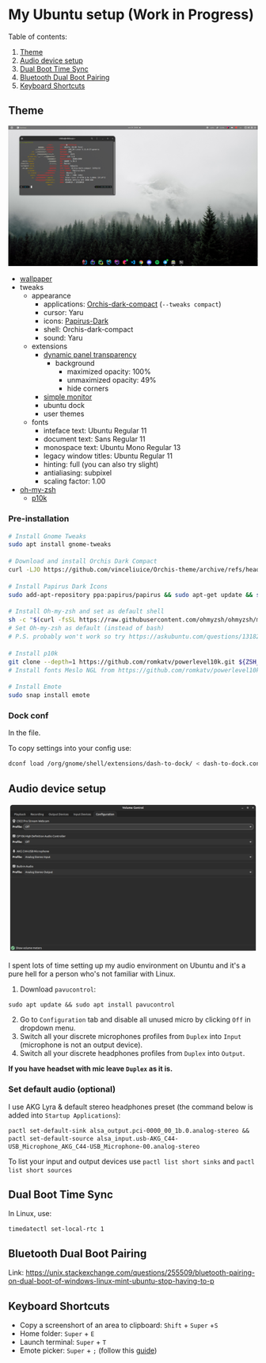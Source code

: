 # My Ubuntu setup (Work in Progress)

Table of contents:
1. [Theme](#Theme)
2. [Audio device setup](#Audio-device-setup)
3. [Dual Boot Time Sync](#Dual-Boot-Time-Sync)
4. [Bluetooth Dual Boot Pairing](#Bluetooth-Dual-Boot-Pairing)
5. [Keyboard Shortcuts](#Keyboard-Shortcuts)

## Theme

![](img/screenshot.png)

* [wallpaper](https://wallpaperaccess.com/full/1678137.jpg)
* tweaks
    * appearance
        * applications: [Orchis-dark-compact](https://github.com/vinceliuice/Orchis-theme) (`--tweaks compact`)
        * cursor: Yaru
        * icons: [Papirus-Dark](https://github.com/PapirusDevelopmentTeam/papirus-icon-theme)
        * shell: Orchis-dark-compact
        * sound: Yaru
    * extensions
        * [dynamic panel transparency](https://extensions.gnome.org/extension/1011/dynamic-panel-transparency/)
            * background
                * maximized opacity: 100%
                * unmaximized opacity: 49%
                * hide corners
        * [simple monitor](https://extensions.gnome.org/extension/3891/simple-monitor/)
        * ubuntu dock
        * user themes
    * fonts
        * inteface text: Ubuntu Regular 11
        * document text: Sans Regular 11
        * monospace text: Ubuntu Mono Regular 13
        * legacy window titles: Ubuntu Regular 11
        * hinting: full (you can also try slight)
        * antialiasing: subpixel
        * scaling factor: 1.00
* [oh-my-zsh](https://github.com/ohmyzsh/ohmyzsh#basic-installation)
   * [p10k](https://github.com/romkatv/powerlevel10k#oh-my-zsh)

### Pre-installation

```Bash
# Install Gnome Tweaks
sudo apt install gnome-tweaks

# Download and install Orchis Dark Compact
curl -LJO https://github.com/vinceliuice/Orchis-theme/archive/refs/heads/master.zip && unzip Orchis-theme-master.zip && cd Orchis-theme-master && sh -c install.sh --tweaks compact

# Install Papirus Dark Icons
sudo add-apt-repository ppa:papirus/papirus && sudo apt-get update && sudo apt-get install papirus-icon-theme

# Install Oh-my-zsh and set as default shell
sh -c "$(curl -fsSL https://raw.githubusercontent.com/ohmyzsh/ohmyzsh/master/tools/install.sh)" && chsh -s $(which zsh)
# Set Oh-my-zsh as default (instead of bash)
# P.S. probably won't work so try https://askubuntu.com/questions/131823/how-to-make-zsh-the-default-shell

# Install p10k
git clone --depth=1 https://github.com/romkatv/powerlevel10k.git ${ZSH_CUSTOM:-$HOME/.oh-my-zsh/custom}/themes/powerlevel10k
# Install fonts Meslo NGL from https://github.com/romkatv/powerlevel10k#fonts

# Install Emote
sudo snap install emote
```

### Dock conf
In the file.

To copy settings into your config use:
```Bash
dconf load /org/gnome/shell/extensions/dash-to-dock/ < dash-to-dock.conf
```

## Audio device setup

![](img/pavu.png)

I spent lots of time setting up my audio environment on Ubuntu and it's a pure hell for a person who's not familiar with Linux.
1. Download `pavucontrol`:
```
sudo apt update && sudo apt install pavucontrol
```
2. Go to `Configuration` tab and disable all unused micro by clicking `Off` in dropdown menu.
3. Switch all your discrete microphones profiles from `Duplex` into `Input` (microphone is not an output device).
4. Switch all your discrete headphones profiles from `Duplex` into `Output`.

**If you have headset with mic leave `Duplex` as it is.**

### Set default audio (optional)

I use AKG Lyra & default stereo headphones preset (the command below is added into `Startup Applications`):

```
pactl set-default-sink alsa_output.pci-0000_00_1b.0.analog-stereo &&  pactl set-default-source alsa_input.usb-AKG_C44-USB_Microphone_AKG_C44-USB_Microphone-00.analog-stereo
```

To list your input and output devices use `pactl list short sinks` and `pactl list short sources`

## Dual Boot Time Sync

In Linux, use:
```
timedatectl set-local-rtc 1
```

## Bluetooth Dual Boot Pairing

Link:
https://unix.stackexchange.com/questions/255509/bluetooth-pairing-on-dual-boot-of-windows-linux-mint-ubuntu-stop-having-to-p

## Keyboard Shortcuts
- Copy a screenshort of an area to clipboard: `Shift` + `Super` +`S`
- Home folder: `Super` + `E`
- Launch terminal: `Super` + `T`
- Emote picker: `Super` + `;` (follow this [guide](https://github.com/tom-james-watson/Emote/wiki/Hotkey-In-Wayland))
